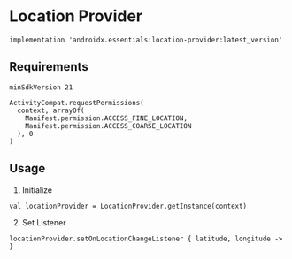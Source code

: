 # Location Provider
```
implementation 'androidx.essentials:location-provider:latest_version'
```
## Requirements
```
minSdkVersion 21
```
```
ActivityCompat.requestPermissions(
  context, arrayOf(
    Manifest.permission.ACCESS_FINE_LOCATION,
    Manifest.permission.ACCESS_COARSE_LOCATION
  ), 0
)
```
## Usage
1. Initialize
```
val locationProvider = LocationProvider.getInstance(context)
```
2. Set Listener
```
locationProvider.setOnLocationChangeListener { latitude, longitude -> }
```
